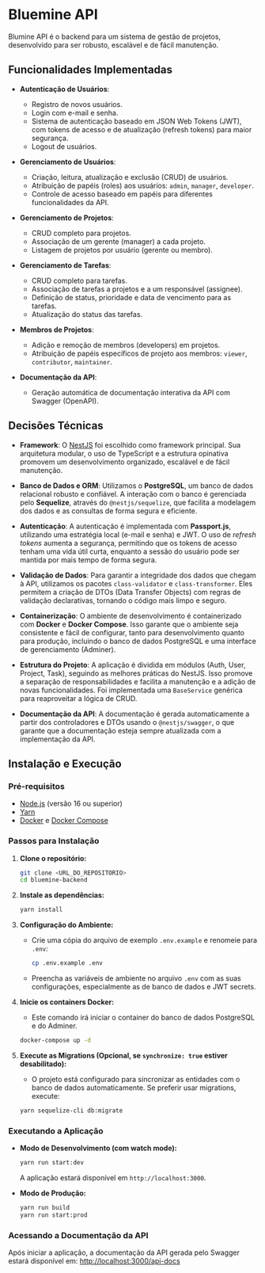 # Bluemine API

Blumine API é o backend para um sistema de gestão de projetos, desenvolvido para ser robusto, escalável e de fácil manutenção.

## Funcionalidades Implementadas

- **Autenticação de Usuários**:
  - Registro de novos usuários.
  - Login com e-mail e senha.
  - Sistema de autenticação baseado em JSON Web Tokens (JWT), com tokens de acesso e de atualização (refresh tokens) para maior segurança.
  - Logout de usuários.

- **Gerenciamento de Usuários**:
  - Criação, leitura, atualização e exclusão (CRUD) de usuários.
  - Atribuição de papéis (roles) aos usuários: `admin`, `manager`, `developer`.
  - Controle de acesso baseado em papéis para diferentes funcionalidades da API.

- **Gerenciamento de Projetos**:
  - CRUD completo para projetos.
  - Associação de um gerente (manager) a cada projeto.
  - Listagem de projetos por usuário (gerente ou membro).

- **Gerenciamento de Tarefas**:
  - CRUD completo para tarefas.
  - Associação de tarefas a projetos e a um responsável (assignee).
  - Definição de status, prioridade e data de vencimento para as tarefas.
  - Atualização do status das tarefas.

- **Membros de Projetos**:
  - Adição e remoção de membros (developers) em projetos.
  - Atribuição de papéis específicos de projeto aos membros: `viewer`, `contributor`, `maintainer`.

- **Documentação da API**:
  - Geração automática de documentação interativa da API com Swagger (OpenAPI).

## Decisões Técnicas

- **Framework**: O [NestJS](https://nestjs.com/) foi escolhido como framework principal. Sua arquitetura modular, o uso de TypeScript e a estrutura opinativa promovem um desenvolvimento organizado, escalável e de fácil manutenção.

- **Banco de Dados e ORM**: Utilizamos o **PostgreSQL**, um banco de dados relacional robusto e confiável. A interação com o banco é gerenciada pelo **Sequelize**, através do `@nestjs/sequelize`, que facilita a modelagem dos dados e as consultas de forma segura e eficiente.

- **Autenticação**: A autenticação é implementada com **Passport.js**, utilizando uma estratégia local (e-mail e senha) e JWT. O uso de _refresh tokens_ aumenta a segurança, permitindo que os tokens de acesso tenham uma vida útil curta, enquanto a sessão do usuário pode ser mantida por mais tempo de forma segura.

- **Validação de Dados**: Para garantir a integridade dos dados que chegam à API, utilizamos os pacotes `class-validator` e `class-transformer`. Eles permitem a criação de DTOs (Data Transfer Objects) com regras de validação declarativas, tornando o código mais limpo e seguro.

- **Containerização**: O ambiente de desenvolvimento é containerizado com **Docker** e **Docker Compose**. Isso garante que o ambiente seja consistente e fácil de configurar, tanto para desenvolvimento quanto para produção, incluindo o banco de dados PostgreSQL e uma interface de gerenciamento (Adminer).

- **Estrutura do Projeto**: A aplicação é dividida em módulos (Auth, User, Project, Task), seguindo as melhores práticas do NestJS. Isso promove a separação de responsabilidades e facilita a manutenção e a adição de novas funcionalidades. Foi implementada uma `BaseService` genérica para reaproveitar a lógica de CRUD.

- **Documentação da API**: A documentação é gerada automaticamente a partir dos controladores e DTOs usando o `@nestjs/swagger`, o que garante que a documentação esteja sempre atualizada com a implementação da API.

## Instalação e Execução

### Pré-requisitos

- [Node.js](https://nodejs.org/) (versão 16 ou superior)
- [Yarn](https://yarnpkg.com/)
- [Docker](https://www.docker.com/) e [Docker Compose](https://docs.docker.com/compose/)

### Passos para Instalação

1.  **Clone o repositório:**

    ```bash
    git clone <URL_DO_REPOSITORIO>
    cd bluemine-backend
    ```

2.  **Instale as dependências:**

    ```bash
    yarn install
    ```

3.  **Configuração do Ambiente:**
    - Crie uma cópia do arquivo de exemplo `.env.example` e renomeie para `.env`:
      ```bash
      cp .env.example .env
      ```
    - Preencha as variáveis de ambiente no arquivo `.env` com as suas configurações, especialmente as de banco de dados e JWT secrets.

4.  **Inicie os containers Docker:**
    - Este comando irá iniciar o container do banco de dados PostgreSQL e do Adminer.

    ```bash
    docker-compose up -d
    ```

5.  **Execute as Migrations (Opcional, se `synchronize: true` estiver desabilitado):**
    - O projeto está configurado para sincronizar as entidades com o banco de dados automaticamente. Se preferir usar migrations, execute:
    ```bash
    yarn sequelize-cli db:migrate
    ```

### Executando a Aplicação

- **Modo de Desenvolvimento (com watch mode):**

  ```bash
  yarn run start:dev
  ```

  A aplicação estará disponível em `http://localhost:3000`.

- **Modo de Produção:**
  ```bash
  yarn run build
  yarn run start:prod
  ```

### Acessando a Documentação da API

Após iniciar a aplicação, a documentação da API gerada pelo Swagger estará disponível em:
[http://localhost:3000/api-docs](http://localhost:3000/api-docs)
